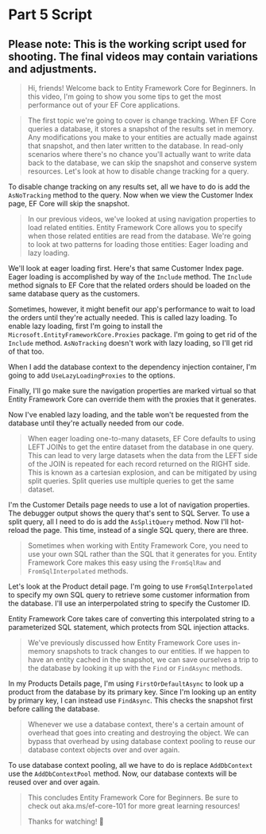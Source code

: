 # Part 5 Script

## Please note: This is the working script used for shooting. The final videos may contain variations and adjustments.

> Hi, friends! Welcome back to Entity Framework Core for Beginners. In this video, I'm going to show you some tips to get the most performance out of your EF Core applications.

> The first topic we're going to cover is change tracking. When EF Core queries a database, it stores a snapshot of the results set in memory. Any modifications you make to your entities are actually made against that snapshot, and then later written to the database. In read-only scenarios where there's no chance you'll actually want to write data back to the database, we can skip the snapshot and conserve system resources. Let's look at how to disable change tracking for a query.

To disable change tracking on any results set, all we have to do is add the `AsNoTracking` method to the query. Now when we view the Customer Index page, EF Core will skip the snapshot.

> In our previous videos, we've looked at using navigation properties to load related entities. Entity Framework Core allows you to specify when those related entities are read from the database. We're going to look at two patterns for loading those entities: Eager loading and lazy loading.

We'll look at eager loading first. Here's that same Customer Index page. Eager loading is accomplished by way of the `Include` method. The `Include` method signals to EF Core that the related orders should be loaded on the same database query as the customers.

Sometimes, however, it might benefit our app's performance to wait to load the orders until they're actually needed. This is called lazy loading. To enable lazy loading, first I'm going to install the `Microsoft.EntityFrameworkCore.Proxies` package. I'm going to get rid of the `Include` method. `AsNoTracking` doesn't work with lazy loading, so I'll get rid of that too.

When I add the database context to the dependency injection container, I'm going to add `UseLazyLoadingProxies` to the options.

Finally, I'll go make sure the navigation properties are marked virtual so that Entity Framework Core can override them with the proxies that it generates.

Now I've enabled lazy loading, and the table won't be requested from the database until they're actually needed from our code.

> When eager loading one-to-many datasets, EF Core defaults to using LEFT JOINs to get the entire dataset from the database in one query. This can lead to very large datasets when the data from the LEFT side of the JOIN is repeated for each record returned on the RIGHT side. This is known as a cartesian explosion, and can be mitigated by using split queries. Split queries use multiple queries to get the same dataset.

I'm the Customer Details page needs to use a lot of navigation properties. The debugger output shows the query that's sent to SQL Server. To use a split query, all I need to do is add the `AsSplitQuery` method. Now I'll hot-reload the page. This time, instead of a single SQL query, there are three.

> Sometimes when working with Entity Framework Core, you need to use your own SQL rather than the SQL that it generates for you. Entity Framework Core makes this easy using the `FromSqlRaw` and `FromSqlInterpolated` methods.

Let's look at the Product detail page. I'm going to use `FromSqlInterpolated` to specify my own SQL query to retrieve some customer information from the database. I'll use an interperpolated string to specify the Customer ID.

Entity Framework Core takes care of converting this interpolated string to a parameterized SQL statement, which protects from SQL injection attacks.

> We've previously discussed how Entity Framework Core uses in-memory snapshots to track changes to our entities. If we happen to have an entity cached in the snapshot, we can save ourselves a trip to the database by looking it up with the `Find` or `FindAsync` methods.

In my Products Details page, I'm using `FirstOrDefaultAsync` to look up a product from the database by its primary key. Since I'm looking up an entity by primary key, I can instead use `FindAsync`. This checks the snapshot first before calling the database.

> Whenever we use a database context, there's a certain amount of overhead that goes into creating and destroying the object. We can bypass that overhead by using database context pooling to reuse our database context objects over and over again.

To use database context pooling, all we have to do is replace `AddDbContext` use the `AddDbContextPool` method. Now, our database contexts will be reused over and over again.

> This concludes Entity Framework Core for Beginners. Be sure to check out aka.ms/ef-core-101 for more great learning resources!
>
> Thanks for watching! 🙂
